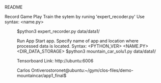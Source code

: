 README

Record Game Play
Train the sytem by runing 'expert_recoder.py'
Use syntax: <python-ver> <name.py> <dir>
$python3 expert_recorder.py data/data1/

Run App
Start app. Specify name of app and location where processed data
is located.
Syntax: <PYTHON_VER> <NAME.PY> <DIR_DATA_STORAGE>
$python3 mountain_car_solu1.py data/data1/

Tensorboard
Link: http://ubuntu:6006

Carlos Ontiverostoronet@ubuntu:~/gym/clos-files/demo-mountaincar/app1_final$
